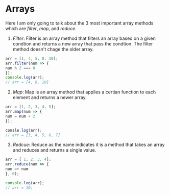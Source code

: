 # Arrays 

Here I am only going to talk about the 3 most important array methods which are *filter*, *map*, and *reduce*. 

1. *Filter*: Filter is an array method that filters an array based on a given condtion and returns a new array that pass the condtion. The filter method doesn't chage the older array. 

```javascript
arr = [1, 4, 5, 8, 10];
arr.filter(num => {
num % 2 === 0
});
console.log(arr);
// arr = [4, 8, 10]
```

2. *Map*: Map is an array method that applies a certian function to each element and returns a newer array.

```javascript
arr = [1, 2, 3, 4, 5];
arr.map(num => {
num = num + 2
});

consle.log(arr);
// arr = [3, 4, 5, 6, 7]
```

3. *Redcue*: Reduce as the name indicates it is a method that takes an array and reduces and returns a single value.

```javascript
arr = [ 1, 2, 3, 4];
arr.reduce(num => {
num =+ num
}, 0);

console.log(arr);
// arr = 10;
```
